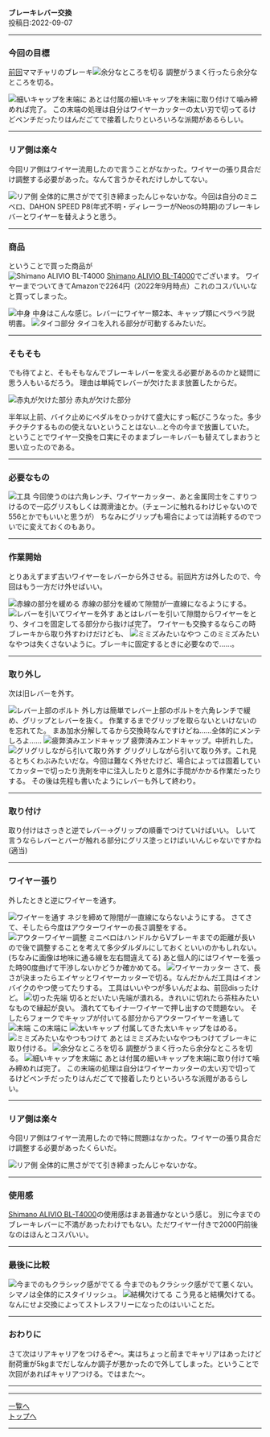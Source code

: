 
**ブレーキレバー交換**  
投稿日:2022-09-07

---

### 今回の目標

[前回](./0.md)ママチャリのブレーキ<img alt="余分なところを切る" src="/bike/md/P8/images/20220905_180643.jpg">
調整がうまく行ったら余分なところを切る。

<img alt="細いキャップを末端に" src="/bike/md/P8/images/20220905_180822.jpg">
あとは付属の細いキャップを末端に取り付けて噛み締めれば完了。
この末端の処理は自分はワイヤーカッターの太い刃で切ってるけどペンチだったりはんだごてで接着したりといろいろな派閥があるらしい。

---

### リア側は楽々

今回リア側はワイヤー流用したので言うことがなかった。ワイヤーの張り具合だけ調整する必要があった。なんて言うかそれだけしかしてない。

<img alt="リア側" src="/bike/md/P8/images/20220905_180909.jpg">
全体的に黒さがでて引き締まったんじゃないかな。今回は自分のミニベロ、DAHON SPEED P8(年式不明・ディレーラーがNeosの時期)のブレーキレバーとワイヤーを替えようと思う。

---

### 商品

ということで買った商品が  
<img alt="Shimano ALIVIO BL-T4000" src="/bike/md/P8/images/20220905_172332.jpg">
[Shimano ALIVIO BL-T4000](https://amzn.to/3RGySEp)でございます。 
ワイヤーまでついてきてAmazonで2264円（2022年9月時点）これのコスパいいなと買ってしまった。

<img alt="中身" src="/bike/md/P8/images/20220905_172702.jpg">
中身はこんな感じ。レバーにワイヤー類2本、キャップ類にペラペラ説明書。

<img alt="タイコ部分" src="/bike/md/P8/images/20220905_172824.jpg">  
タイコを入れる部分が可動するみたいだ。

---

### そもそも

でも待てよと、そもそもなんでブレーキレバーを変える必要があるのかと疑問に思う人もいるだろう。
理由は単純でレバーが欠けたまま放置したからだ。

<img alt="赤丸が欠けた部分" src="/bike/md/P8/images/20220905_173051.jpg">
赤丸が欠けた部分

半年以上前、バイク止めにペダルをひっかけて盛大にすっ転びこうなった。多少チクチクするものの使えないということはない…と今の今まで放置していた。
ということでワイヤー交換を口実にそのままブレーキレバーも替えてしまおうと思い立ったのである。

---

### 必要なもの

<img alt="工具" src="/bike/md/P8/images/20220905_175306.jpg">  
今回使うのは六角レンチ、ワイヤーカッター、あと金属同士をこすりつけるので一応グリスもしくは潤滑油とか。（チェーンに触れるわけじゃないので556とかでもいいと思うが）
ちなみにグリップも場合によっては消耗するのでついでに変えておくのもあり。

---

### 作業開始

とりあえずまず古いワイヤーをレバーから外させる。前回片方は外したので、今回はもう一方だけ外せばいい。

<img alt="赤線の部分を緩める" src="/bike/md/P8/images/20220905_173328.jpg">
赤線の部分を緩めて隙間が一直線になるようにする。

<img alt="レバーを引いてワイヤーを外す" src="/bike/md/P8/images/20220905_173356.jpg">
あとはレバーを引いて隙間からワイヤーをとり、タイコを固定してる部分から抜けば完了。
ワイヤーも交換するならこの時ブレーキから取り外すわけだけども、

<img alt="ミミズみたいなやつ" src="/bike/md/P8/images/20220905_174528.jpg">
このミミズみたいなやつは失くさないように。ブレーキに固定するときに必要なので……。

---

### 取り外し

次は旧レバーを外す。

<img alt="レバー上部のボルト" src="/bike/md/P8/images/20220905_173021.jpg">
外し方は簡単でレバー上部のボルトを六角レンチで緩め、グリップとレバーを抜く。
作業するまでグリップを取らないといけないのを忘れてた。
まあ加水分解してるから交換時なんですけどね……全体的にメンテしろよ……

<img alt="疲弊済みエンドキャップ" src="/bike/md/P8/images/20220905_173724.jpg">
疲弊済みエンドキャップ。中折れした。

<img alt="グリグリしながら引いて取り外す" src="/bike/md/P8/images/20220905_173625.jpg">  
グリグリしながら引いて取り外す。これ見るとちくわぶみたいだな。今回は難なく外せたけど、場合によっては固着していてカッターで切ったり洗剤を中に注入したりと意外に手間がかかる作業だったりする。
その後は先程も書いたようにレバーも外して終わり。

---

### 取り付け

取り付けはさっきと逆でレバー→グリップの順番でつけていけばいい。
しいて言うならレバーとバーが触れる部分にグリス塗っとけばいいんじゃないですかね(適当)

---

### ワイヤー張り

外したときと逆にワイヤーを通す。

<img alt="ワイヤーを通す" src="/bike/md/P8/images/20220905_174858.jpg">
ネジを締めて隙間が一直線にならないようにする。
さてさて、そしたら今度はアウターワイヤーの長さ調整をする。

<img alt="アウターワイヤー調整" src="/bike/md/P8/images/20220905_175709.jpg">
ミニベロはハンドルからVブレーキまでの距離が長いので後で調整することを考えて多少ダルダルにしておくといいのかもしれない。 
(ちなみに画像は地味に通る線を左右間違えてる)  
あと個人的にはワイヤーを張った時90度曲げて干渉しないかどうか確かめてる。

<img alt="ワイヤーカッター" src="/bike/md/P8/images/20220905_175805.jpg">
さて、長さが決まったらエイヤッとワイヤーカッターで切る。なんだかんだ工具はイオンバイクのやつ使ってたりする。
工具はいいやつが多いんだよね、前回disったけど。

<img alt="切った先端" src="/bike/md/P8/images/20220905_175833.jpg">
切るとだいたい先端が潰れる。きれいに切れたら茶柱みたいなもので縁起が良い。
潰れててもイナーワイヤーで押し出すので問題ない。
そしたらフォークでキャップが付いてる部分からアウターワイヤーを通して

<img alt="末端" src="/bike/md/P8/images/20220905_180043.jpg">
この末端に

<img alt="太いキャップ" src="/bike/md/P8/images/20220905_180052.jpg">
付属してきた太いキャップをはめる。

<img alt="ミミズみたいなやつもつけて" src="/bike/md/P8/images/20220905_180339.jpg">
あとはミミズみたいなやつもつけてブレーキに取り付ける。

<img alt="余分なところを切る" src="/bike/md/P8/images/20220905_180643.jpg">
調整がうまく行ったら余分なところを切る。

<img alt="細いキャップを末端に" src="/bike/md/P8/images/20220905_180822.jpg">
あとは付属の細いキャップを末端に取り付けて噛み締めれば完了。
この末端の処理は自分はワイヤーカッターの太い刃で切ってるけどペンチだったりはんだごてで接着したりといろいろな派閥があるらしい。

---

### リア側は楽々

今回リア側はワイヤー流用したので特に問題はなかった。ワイヤーの張り具合だけ調整する必要があったくらいだ。

<img alt="リア側" src="/bike/md/P8/images/20220905_180909.jpg">
全体的に黒さがでて引き締まったんじゃないかな。

---

### 使用感

[Shimano ALIVIO BL-T4000](https://amzn.to/3RGySEp)の使用感はまあ普通かなという感じ。
別に今までのブレーキレバーに不満があったわけでもない。ただワイヤー付きで2000円前後なのはほんとコスパいい。

---

### 最後に比較

<img alt="今までのもクラシック感がでてる" src="/bike/md/P8/images/20220905_174122.jpg">
今までのもクラシック感がでて悪くない。シマノは全体的にスタイリッシュ。

<img alt="結構欠けてる" src="/bike/md/P8/images/20220905_174045.jpg">
こう見ると結構欠けてる。なんにせよ交換によってストレスフリーになったのはいいことだ。

---

### おわりに

さて次はリアキャリアをつけるぞ～。実はちょっと前までキャリアはあったけど耐荷重が5kgまでだしなんか調子が悪かったので外してしまった。ということで次回があればキャリアつける。ではまた～。

---

<!-- Amazonアフィリエイトや広告などは必要に応じて埋め込んでください -->

---

[一覧へ](./Link.md)  
[トップへ](/)

---